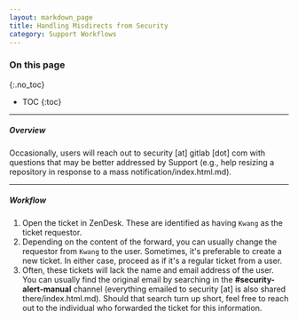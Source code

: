 ```yaml
---
layout: markdown_page
title: Handling Misdirects from Security
category: Support Workflows
---
```


### On this page
{:.no_toc}

- TOC
{:toc}

----

##### Overview

Occasionally, users will reach out to security [at] gitlab [dot] com with questions that may be better addressed by Support (e.g., help resizing a repository in response to a mass notification/index.html.md).


______________

##### Workflow

1. Open the ticket in ZenDesk. These are identified as having `Kwang` as the ticket requestor.
1. Depending on the content of the forward, you can usually change the requestor from `Kwang` to the user. Sometimes, it's preferable to create a new ticket. In either case, proceed as if it's a regular ticket from a user.
1. Often, these tickets will lack the name and email address of the user. You can usually find the original email by searching in the **#security-alert-manual** channel (everything emailed to security [at] is also shared there/index.html.md). Should that search turn up short, feel free to reach out to the individual who forwarded the ticket for this information.

